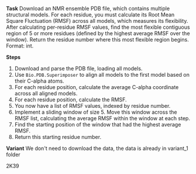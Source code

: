 **Task**
Download an NMR ensemble PDB file, which contains multiple structural models. For each residue, you must calculate its Root Mean Square Fluctuation (RMSF) across all models, which measures its flexibility. After calculating per-residue RMSF values, find the most flexible contiguous region of 5 or more residues (defined by the highest average RMSF over the window). Return the residue number where this most flexible region begins. Format: <answer>int</answer>.

**Steps**
1) Download and parse the PDB file, loading all models.
2) Use `Bio.PDB.Superimposer` to align all models to the first model based on their C-alpha atoms.
3) For each residue position, calculate the average C-alpha coordinate across all aligned models.
4) For each residue position, calculate the RMSF.
5) You now have a list of RMSF values, indexed by residue number.
6) Implement a sliding window of size 5. Move this window across the RMSF list, calculating the average RMSF within the window at each step.
7) Find the starting position of the window that had the highest average RMSF.
8) Return this starting residue number.

**Variant**
We don't need to download the data, the data is already in variant_1 folder

2K39
